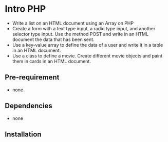 # Intro PHP

- Write a list on an HTML document using an Array on PHP
- Create a form with a text type input, a radio type input, and another selector type input. Use the method POST and write in an HTML document the data that has been sent.
- Use a key-value array to define the data of a user and write it in a table in an HTML document.
- Use a class to define a movie. Create different movie objects and paint them in cards in an HTML document.

## Pre-requirement

- none

## Dependencies

- none

## Installation